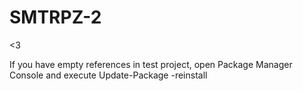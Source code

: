 # SMTRPZ-2
&lt;3

If you have empty references in test project, open Package Manager Console and execute Update-Package -reinstall
